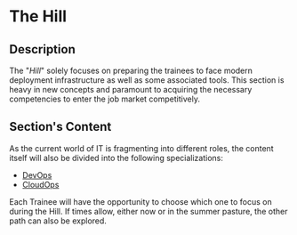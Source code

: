 # The Hill

## Description
	
The "_Hill_" solely focuses on preparing the trainees to face modern deployment infrastructure as well as some associated tools. This section is heavy in new concepts and paramount to acquiring the necessary competencies to enter the job market competitively.

## Section's Content

As the current world of IT is fragmenting into different roles, the content itself will also be divided into the following specializations:

- [DevOps](./devops.md)
- [CloudOps](./cloudops.md)

Each Trainee will have the opportunity to choose which one to focus on during the Hill. If times allow, either now or in the summer pasture, the other path can also be explored.